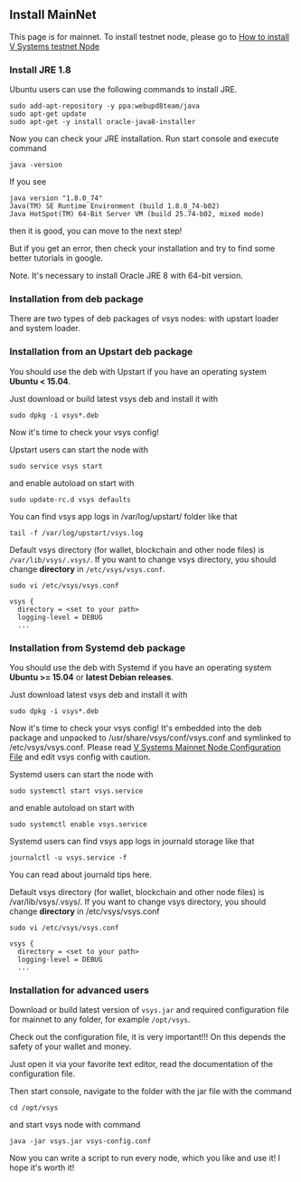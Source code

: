 
Install MainNet
---
This page is for mainnet. To install testnet node, please go to [How to install V Systems testnet Node](/testnet)

### Install JRE 1.8

Ubuntu users can use the following commands to install JRE.

```
sudo add-apt-repository -y ppa:webupd8team/java
sudo apt-get update
sudo apt-get -y install oracle-java8-installer
```
Now you can check your JRE installation. Run start console and execute command 
```
java -version
```

If you see

```
java version "1.8.0_74"
Java(TM) SE Runtime Environment (build 1.8.0_74-b02)
Java HotSpot(TM) 64-Bit Server VM (build 25.74-b02, mixed mode)
```
then it is good, you can move to the next step!

But if you get an error, then check your installation and try to find some better tutorials in google.

Note. It's necessary to install Oracle JRE 8 with 64-bit version.

### Installation from deb package
There are two types of deb packages of vsys nodes: with upstart loader and system loader.

### Installation from an Upstart deb package
You should use the deb with Upstart if you have an operating system **Ubuntu < 15.04**.

Just download or build latest vsys deb and install it with 

```
sudo dpkg -i vsys*.deb
```
Now it's time to check your vsys config! 

Upstart users can start the node with 

```
sudo service vsys start 
```
and enable autoload on start with 

```
sudo update-rc.d vsys defaults
```
You can find vsys app logs in /var/log/upstart/ folder like that 

```
tail -f /var/log/upstart/vsys.log
```

Default vsys directory (for wallet, blockchain and other node files) is `/var/lib/vsys/.vsys/`. If you want to change vsys directory, you should change **directory** in `/etc/vsys/vsys.conf`.

```
sudo vi /etc/vsys/vsys.conf
```
```
vsys {
  directory = <set to your path>
  logging-level = DEBUG
  ...
```

### Installation from Systemd deb package
You should use the deb with Systemd if you have an operating system **Ubuntu >= 15.04** or **latest Debian releases**.

Just download latest vsys deb and install it with 

```
sudo dpkg -i vsys*.deb
```

Now it's time to check your vsys config! It's embedded into the deb package and unpacked to /usr/share/vsys/conf/vsys.conf and symlinked to /etc/vsys/vsys.conf. Please read [V Systems Mainnet Node Configuration File](/mainconf) and edit vsys config with caution.

Systemd users can start the node with 

```
sudo systemctl start vsys.service 
```
 
 and enable autoload on start with 
 
```
sudo systemctl enable vsys.service
```

Systemd users can find vsys app logs in journald storage like that 

```
journalctl -u vsys.service -f
```
You can read about journald tips here.

Default vsys directory (for wallet, blockchain and other node files) is /var/lib/vsys/.vsys/. If you want to change vsys directory, you should change **directory** in /etc/vsys/vsys.conf 

```
sudo vi /etc/vsys/vsys.conf
```
```
vsys {
  directory = <set to your path>
  logging-level = DEBUG
  ...
```

### Installation for advanced users
Download or build latest version of `vsys.jar` and required configuration file for mainnet to any folder, for example `/opt/vsys`.

Check out the configuration file, it is very important!!! On this depends the safety of your wallet and money.

Just open it via your favorite text editor, read the documentation of the configuration file.

Then start console, navigate to the folder with the jar file with the command 
```
cd /opt/vsys
```
and start vsys node with command 
```
java -jar vsys.jar vsys-config.conf
```
Now you can write a script to run every node, which you like and use it! I hope it's worth it!
